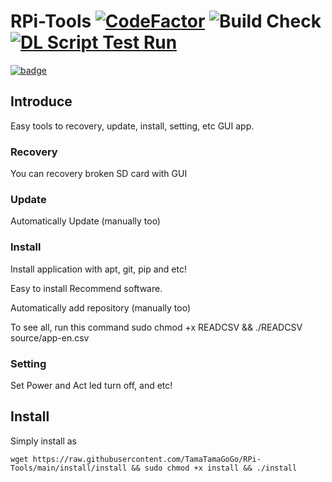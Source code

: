 # RPi-Tools [![CodeFactor](https://www.codefactor.io/repository/github/tamatamagogo/rpi-tools/badge/main)](https://www.codefactor.io/repository/github/tamatamagogo/rpi-tools/overview/main) ![Build Check](https://github.com/TamaTamaGoGo/RPi-Tools/workflows/Build%20Check/badge.svg?branch=latest) [![DL Script Test Run](https://github.com/TamaTamaGoGo/RPi-Tools/actions/workflows/CheckDL.yml/badge.svg)](https://github.com/TamaTamaGoGo/RPi-Tools/actions/workflows/CheckDL.yml)

[![badge](https://github.com/TamaTamaGoGo/RPi-Tools/blob/latest/img/icon/RPi-Store.svg?raw=true)](https://github.com/TamaTamaGoGo/RPi-Tools/blob/latest/apps/manual/RPi-Tools.md)

## Introduce

Easy tools to recovery, update, install, setting, etc GUI app.

### Recovery

You can recovery broken SD card with GUI

### Update

Automatically Update (manually too)

### Install

Install application with apt, git, pip and etc!

Easy to install Recommend software.

Automatically add repository (manually too)

To see all, run this command sudo chmod +x READCSV && ./READCSV
source/app-en.csv

### Setting

Set Power and Act led turn off, and etc!

## Install

Simply install as

    wget https://raw.githubusercontent.com/TamaTamaGoGo/RPi-Tools/main/install/install && sudo chmod +x install && ./install
